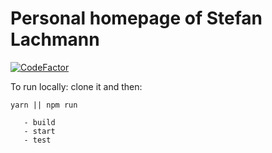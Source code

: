 # Personal homepage of Stefan Lachmann
[![CodeFactor](https://www.codefactor.io/repository/github/2lach/2lach.github.io/badge)](https://www.codefactor.io/repository/github/2lach/2lach.github.io)

To run locally:
clone it and then:

`yarn || npm run`
```npm scripts
   - build
   - start
   - test
   ```
